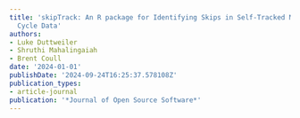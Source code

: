 ```yaml
---
title: 'skipTrack: An R package for Identifying Skips in Self-Tracked Mobile Menstrual
  Cycle Data'
authors:
- Luke Duttweiler
- Shruthi Mahalingaiah
- Brent Coull
date: '2024-01-01'
publishDate: '2024-09-24T16:25:37.578108Z'
publication_types:
- article-journal
publication: '*Journal of Open Source Software*'
---
```

